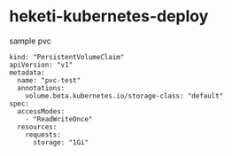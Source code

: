 # heketi-kubernetes-deploy

sample pvc
```
kind: "PersistentVolumeClaim"
apiVersion: "v1"
metadata:
  name: "pvc-test"
  annotations:
    volume.beta.kubernetes.io/storage-class: "default"
spec:
  accessModes:
    - "ReadWriteOnce"
  resources:
    requests:
      storage: "1Gi"
```

